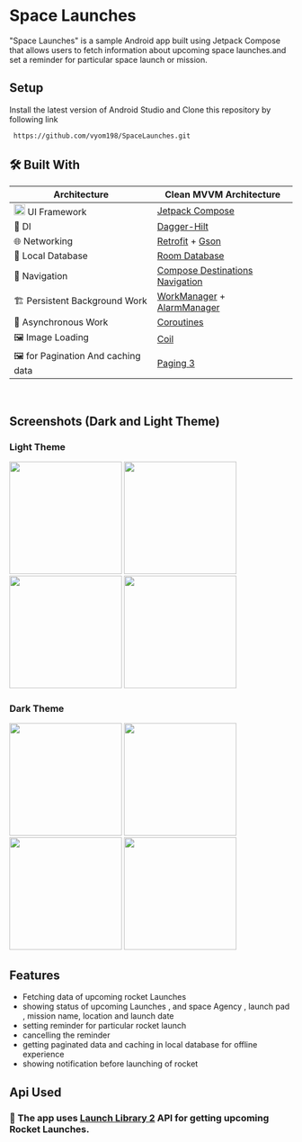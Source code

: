 
# Space Launches 

"Space Launches" is a sample Android app built using Jetpack Compose that allows users to fetch information about upcoming space launches.and set 
a reminder for particular space launch or mission.





## Setup

Install the latest version of Android Studio and Clone this repository by following link  

```bash
 https://github.com/vyom198/SpaceLaunches.git
```



## 🛠 Built With
|  Architecture   |  Clean MVVM Architecture |
|----------------	|------------------------------	|
| <img height="20" src="https://3.bp.blogspot.com/-VVp3WvJvl84/X0Vu6EjYqDI/AAAAAAAAPjU/ZOMKiUlgfg8ok8DY8Hc-ocOvGdB0z86AgCLcBGAsYHQ/s1600/jetpack%2Bcompose%2Bicon_RGB.png">    UI Framework  | [Jetpack Compose](https://www.jetbrains.com/lp/compose-multiplatform/)         |                        |
| 💉 DI                | [Dagger-Hilt](https://developer.android.com/training/dependency-injection/hilt-android)                        |             |
| 🌐 Networking        | [Retrofit](https://github.com/square/retrofit) + [Gson](https://github.com/google/gson)                   |
| :floppy_disk: Local Database      | [Room Database](https://developer.android.com/topic/libraries/architecture/room)                   |
| :compass: Navigation       |  [Compose Destinations Navigation](https://developer.android.com/jetpack/compose/navigation) |
| :building_construction: Persistent Background Work  | [WorkManager](https://developer.android.com/topic/libraries/architecture/workmanager) + [AlarmManager](https://developer.android.com/reference/android/app/AlarmManager) |
| :thread: Asynchronous Work     |  [Coroutines](https://kotlinlang.org/docs/reference/coroutines-overview.html)|
| 🖼️ Image Loading     |  [Coil](https://coil-kt.github.io/coil/)|
| 🖼️ for Pagination And caching data     |  [Paging 3](https://github.com/topics/android-paging3)|
<br>





##  Screenshots (Dark and Light Theme)
### Light Theme

<img src="https://github.com/vyom198/SpaceLaunches/assets/112750331/f576a1dc-baac-4df8-825e-925bc3a8c865"  width="200">
<img src="https://github.com/vyom198/SpaceLaunches/assets/112750331/9fae47c2-d945-444c-b5a9-80aed936a6bc"  width="200">
<img src="https://github.com/vyom198/SpaceLaunches/assets/112750331/f4ace75c-0ee7-4d1d-84bc-b6f9bdbb9940"  width="200">
<img src="https://github.com/vyom198/SpaceLaunches/assets/112750331/14153aa9-7ea5-4745-b728-59709af04134"  width="200">


### Dark Theme

<img src="https://github.com/vyom198/SpaceLaunches/assets/112750331/a7a1b8a1-b01d-43c7-8833-272a6dd1b4e5"  width="200">
<img src="https://github.com/vyom198/SpaceLaunches/assets/112750331/d795bfdc-d380-43d8-942d-fce635cf26c8"  width="200">
<img src="https://github.com/vyom198/SpaceLaunches/assets/112750331/8d2e8fcf-a72d-4e15-956b-0f2772907b0a"  width="200">
<img src="https://github.com/vyom198/SpaceLaunches/assets/112750331/88602b77-39b4-4f52-9f4e-e4a0432f7bcb"  width="200">


## Features

* Fetching data of upcoming rocket Launches
* showing status of upcoming Launches , and space 
  Agency , launch pad , mission name, location    and launch date
*  setting reminder for particular rocket launch
* cancelling the reminder
* getting paginated data and caching in local database for offline experience
* showing notification before launching of rocket

## Api Used
### 🚀  The app uses [Launch Library 2](https://thespacedevs.com/llapi) API for getting upcoming Rocket Launches.














